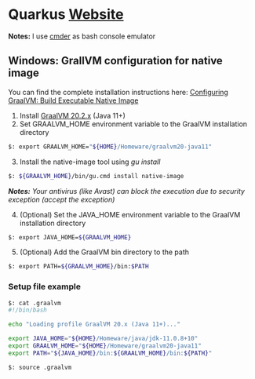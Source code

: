 # Quarkus [Website](https://quarkus.io)

**Notes:** I use [cmder](https://cmder.net/) as bash console emulator 

## Windows: GrallVM configuration for native image

You can find the complete installation instructions here: [Configuring GraalVM: Build Executable Native Image](https://quarkus.io/guides/building-native-image#configuring-graalvm)

1) Install [GraalVM 20.2.x](https://www.graalvm.org/) (Java 11+)
2) Set GRAALVM_HOME environment variable to the GraalVM installation directory

```bash
$: export GRAALVM_HOME="${HOME}/Homeware/graalvm20-java11"
```

3) Install the native-image tool using _gu install_

```bash
$: ${GRAALVM_HOME}/bin/gu.cmd install native-image
```

_**Notes:** Your antivirus (like Avast) can block the execution due to security exception (accept the exception)_

4) (Optional) Set the JAVA_HOME environment variable to the GraalVM installation directory

```bash
$: export JAVA_HOME=${GRAALVM_HOME}
```

5) (Optional) Add the GraalVM bin directory to the path

```bash
$: export PATH=${GRAALVM_HOME}/bin:$PATH
```

### Setup file example

```bash
$: cat .graalvm
#!/bin/bash

echo "Loading profile GraalVM 20.x (Java 11+)..."

export JAVA_HOME="${HOME}/Homeware/java/jdk-11.0.8+10"
export GRAALVM_HOME="${HOME}/Homeware/graalvm20-java11"
export PATH="${JAVA_HOME}/bin:${GRAALVM_HOME}/bin:${PATH}"

$: source .graalvm
```

